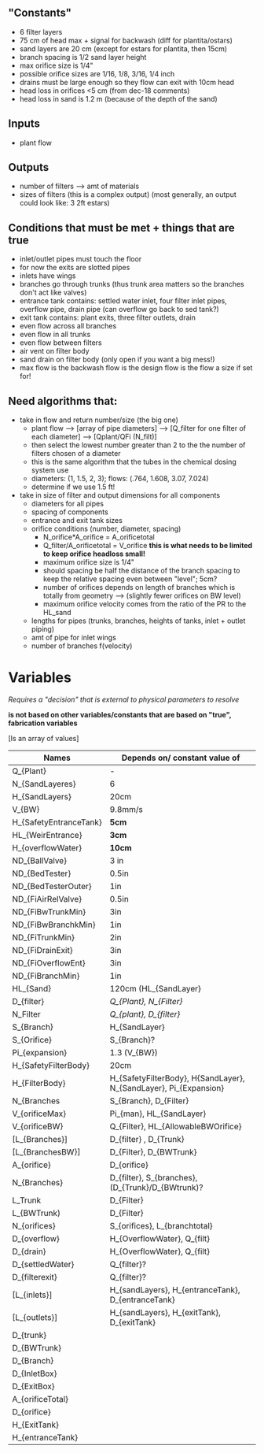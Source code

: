 ## "Constants"
- 6 filter layers
- 75 cm of head max + signal for backwash (diff for plantita/ostars)
- sand layers are 20 cm (except for estars for plantita, then 15cm)
- branch spacing is 1/2 sand layer height
- max orifice size is 1/4"
- possible orifice sizes are 1/16, 1/8, 3/16, 1/4 inch
- drains must be large enough so they flow can exit with 10cm head
- head loss in orifices <5 cm (from dec-18 comments)
- head loss in sand is 1.2 m (because of the depth of the sand)

## Inputs
- plant flow

## Outputs
- number of filters --> amt of materials
- sizes of filters (this is a complex output) (most generally, an output could look like: 3 2ft estars)

## Conditions that must be met + things that are true
- inlet/outlet pipes must touch the floor
- for now the exits are slotted pipes
- inlets have wings
- branches go through trunks (thus trunk area matters so the branches don't act like valves)
- entrance tank contains: settled water inlet, four filter inlet pipes, overflow pipe, drain pipe (can overflow go back to sed tank?)
- exit tank contains: plant exits, three filter outlets, drain
- even flow across all branches
- even flow in all trunks
- even flow between filters
- air vent on filter body
- sand drain on filter body (only open if you want a big mess!)
- max flow is the backwash flow is the design flow is the flow a size if set for! 

## Need algorithms that:
- take in flow and return number/size (the big one)
    - plant flow --> \[array of pipe diameters] --> \[Q_filter for one filter of each diameter] --> \[Qplant/QFi (N_filt)]
    - then select the lowest number greater than 2 to the the number of filters chosen of a diameter 
    - this is the same algorithm that the tubes in the chemical dosing system use
    - diameters: (1, 1.5, 2, 3); flows: (.764, 1.608, 3.07, 7.024)
    - determine if we use 1.5 ft!
- take in size of filter and output dimensions for all components
  - diameters for all pipes
  - spacing of components
  - entrance and exit tank sizes
  - orifice conditions (number, diameter, spacing)
    - N_orifice*A_orifice = A_orificetotal
    - Q_filter/A_orificetotal = V_orifice **this is what needs to be limited to keep orifice headloss small!**
    - maximum orifice size is 1/4" 
    - should spacing be half the distance of the branch spacing to keep the relative spacing even between "level"; 5cm?
    - number of orifices depends on length of branches which is totally from geometry --> (slightly fewer orifices on BW level)
    - maximum orifice velocity comes from the ratio of the PR to the HL_sand
  - lengths for pipes (trunks, branches, heights of tanks, inlet + outlet piping)
  - amt of pipe for inlet wings
  - number of branches f(velocity) 


# Variables

*Requires a "decision" that is external to physical parameters to resolve*

**is not based on other variables/constants that are based on "true", fabrication variables**

\[Is an array of values]
 
|Names| Depends on/ constant value of|
|-----|-----------|
|Q_{Plant}| - |
|N_{SandLayeres}|6|
|H_{SandLayers}| 20cm|
| V_{BW}| 9.8mm/s|
|H_{SafetyEntranceTank}| **5cm**|
|HL_{WeirEntrance}| **3cm**|
|H_{overflowWater}| **10cm**|
|ND_{BallValve}	 |	3 in	| 
|ND_{BedTester}	| 	0.5in	 |
|ND_{BedTesterOuter}|	 	1in	 |
|ND_{FiAirRelValve}	 |	0.5in	 |
|ND_{FiBwTrunkMin}	 |	3in	 |
|ND_{FiBwBranchkMin}|	 	1in	 |
|ND_{FiTrunkMin}	 |	2in	 |
|ND_{FiDrainExit}	 |	3in	 |
|ND_{FiOverflowEnt}	 |	3in	 |
|ND_{FiBranchMin}	 |	1in |
|HL_{Sand}|120cm (HL_{SandLayer}|
|D_{filter}| *Q_{Plant}, N_{Filter}*|
|N_Filter| *Q_{plant}, D_{filter}*|
|S_{Branch}|H_{SandLayer}|
|S_{Orifice}|S_{Branch}?|
|Pi_{expansion}|1.3 (V_{BW})|
|H_{SafetyFilterBody}| 20cm |
|H_{FilterBody}|H_{SafetyFilterBody}, H{SandLayer}, N_{SandLayer}, Pi_{Expansion}|
|N_{Branches| S_{Branch}, D_{Filter}|
|V_{orificeMax}|   Pi_{man}, HL_{SandLayer}   |
| V_{orificeBW} | Q_{Filter}, HL_{AllowableBWOrifice}|
| \[L_{Branches}] |   D_{filter} , D_{Trunk}   |
| \[L_{BranchesBW}] |   D_{Filter}, D_{BWTrunk}   |
|A_{orifice}  | D_{orifice}     |
|N_{Branches}  |  D_{filter}, S_{branches}, (D_{Trunk}/D_{BWtrunk)?    |
|L_Trunk  |  D_{Filter}    |
|L_{BWTrunk)   |  D_{Filter}    |
|N_{orifices}  | S_{orifices}, L_{branchtotal}     |
|  D_{overflow}   |   H_{OverflowWater}, Q_{filt} |
|  D_{drain}   |   H_{OverflowWater}, Q_{filt} |
|   D_{settledWater}  | Q_{filter}?     |
|  D_{filterexit}   |  Q_{filter}?    |
|  \[L_{inlets}] |    H_{sandLayers}, H_{entranceTank}, D_{entranceTank}  |
|  \[L_{outlets}] |     H_{sandLayers}, H_{exitTank}, D_{exitTank}   |
|   D_{trunk} |      |
|   D_{BWTrunk}  |      |
|    D_{Branch} |      |
|   D_{InletBox}  |      |
|   D_{ExitBox}  |      |
|   A_{orificeTotal}  |      |
| D_{orifice}| |
| H_{ExitTank} | |
| H_{entranceTank} | |

